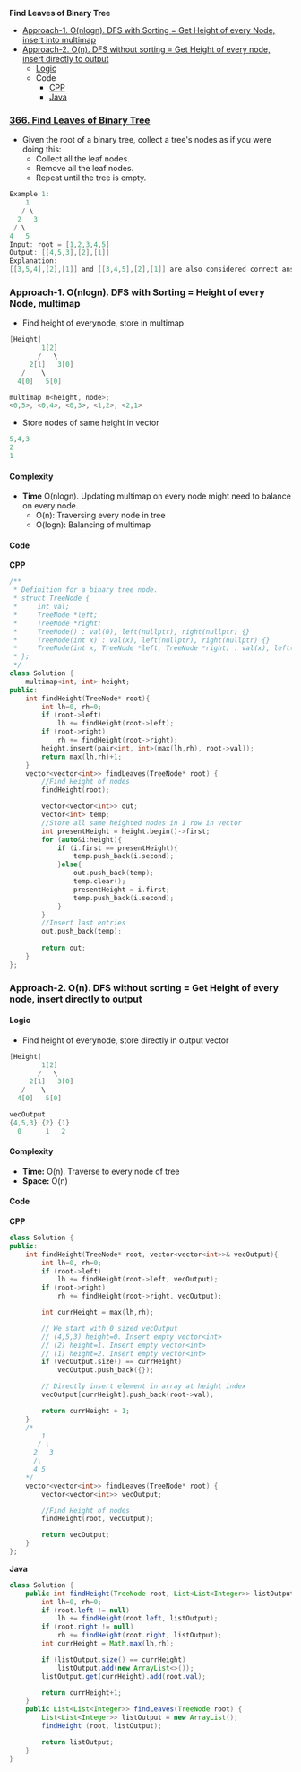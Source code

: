 **Find Leaves of Binary Tree**
- [Approach-1. O(nlogn). DFS with Sorting = Get Height of every Node, insert into multimap](#a1)
- [Approach-2. O(n). DFS without sorting = Get Height of every node, insert directly to output](#a2)
  - [Logic](#l)
  - Code
    - [CPP](#cpp)
    - [Java](#j)

### [366. Find Leaves of Binary Tree](https://leetcode.com/problems/find-leaves-of-binary-tree/description/)
- Given the root of a binary tree, collect a tree's nodes as if you were doing this:
  - Collect all the leaf nodes.
  - Remove all the leaf nodes.
  - Repeat until the tree is empty.
```c
Example 1:
    1
   / \
  2   3 
 / \
4   5 
Input: root = [1,2,3,4,5]
Output: [[4,5,3],[2],[1]]
Explanation:
[[3,5,4],[2],[1]] and [[3,4,5],[2],[1]] are also considered correct answers since per each level it does not matter the order on which elements are returned.
```

<a name=a1></a>
### Approach-1. O(nlogn). DFS with Sorting = Height of every Node, multimap
- Find height of everynode, store in multimap
```c
[Height]
        1[2]
       /   \
     2[1]   3[0]
   /    \
  4[0]   5[0]

multimap m<height, node>;
<0,5>, <0,4>, <0,3>, <1,2>, <2,1>
```
- Store nodes of same height in vector
```c
5,4,3
2
1
```
#### Complexity
- **Time** O(nlogn). Updating multimap on every node might need to balance on every node.
  - O(n): Traversing every node in tree
  - O(logn): Balancing of multimap
#### Code
**CPP**
```cpp
/**
 * Definition for a binary tree node.
 * struct TreeNode {
 *     int val;
 *     TreeNode *left;
 *     TreeNode *right;
 *     TreeNode() : val(0), left(nullptr), right(nullptr) {}
 *     TreeNode(int x) : val(x), left(nullptr), right(nullptr) {}
 *     TreeNode(int x, TreeNode *left, TreeNode *right) : val(x), left(left), right(right) {}
 * };
 */
class Solution {
    multimap<int, int> height;
public:
    int findHeight(TreeNode* root){
        int lh=0, rh=0;
        if (root->left)
            lh += findHeight(root->left);
        if (root->right)
            rh += findHeight(root->right);
        height.insert(pair<int, int>(max(lh,rh), root->val)); 
        return max(lh,rh)+1;
    }
    vector<vector<int>> findLeaves(TreeNode* root) {
        //Find Height of nodes
        findHeight(root);

        vector<vector<int>> out;
        vector<int> temp;
        //Store all same heighted nodes in 1 row in vector
        int presentHeight = height.begin()->first;
        for (auto&i:height){
            if (i.first == presentHeight){
                temp.push_back(i.second);
            }else{
                out.push_back(temp);
                temp.clear();
                presentHeight = i.first;
                temp.push_back(i.second);
            }
        }
        //Insert last entries
        out.push_back(temp);
        
        return out;
    }
};
```

<a name=a2></a>
### Approach-2. O(n). DFS without sorting = Get Height of every node, insert directly to output
<a name=l></a>
#### Logic
- Find height of everynode, store directly in output vector
```c
[Height]
        1[2]
       /   \
     2[1]   3[0]
   /    \
  4[0]   5[0]

vecOutput
{4,5,3} {2} {1}
  0      1   2
```
#### Complexity
- **Time:** O(n). Traverse to every node of tree
- **Space:** O(n)
#### Code
<a name=cpp></a>
**CPP**
```cpp
class Solution {
public:
    int findHeight(TreeNode* root, vector<vector<int>>& vecOutput){
        int lh=0, rh=0;
        if (root->left)
            lh += findHeight(root->left, vecOutput);
        if (root->right)
            rh += findHeight(root->right, vecOutput);

        int currHeight = max(lh,rh);

        // We start with 0 sized vecOutput
        // (4,5,3) height=0. Insert empty vector<int>
        // (2) height=1. Insert empty vector<int>
        // (1) height=2. Insert empty vector<int>
        if (vecOutput.size() == currHeight)
            vecOutput.push_back({});

        // Directly insert element in array at height index
        vecOutput[currHeight].push_back(root->val);

        return currHeight + 1;
    }
    /*
        1
       / \
      2   3 
      /\
      4 5
    */
    vector<vector<int>> findLeaves(TreeNode* root) {
        vector<vector<int>> vecOutput;

        //Find Height of nodes
        findHeight(root, vecOutput);

        return vecOutput;
    }
};
```
<a name=j></a>
**Java**
```java
class Solution {
    public int findHeight(TreeNode root, List<List<Integer>> listOutput) {
        int lh=0, rh=0;
        if (root.left != null)
            lh += findHeight(root.left, listOutput); 
        if (root.right != null)
            rh += findHeight(root.right, listOutput);
        int currHeight = Math.max(lh,rh);

        if (listOutput.size() == currHeight)
            listOutput.add(new ArrayList<>());
        listOutput.get(currHeight).add(root.val);

        return currHeight+1;
    }
    public List<List<Integer>> findLeaves(TreeNode root) {
        List<List<Integer>> listOutput = new ArrayList();
        findHeight (root, listOutput);

        return listOutput;
    }
}
```
